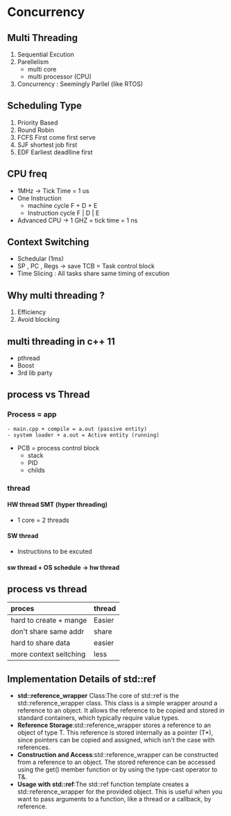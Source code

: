 # Concurrency 

## Multi Threading
1. Sequential Excution
2. Parellelism 
    - multi core
    - multi processor (CPU)
3. Concurrency : Seemingly Parllel (like RTOS)

## Scheduling Type
1. Priority Based
2. Round Robin
3. FCFS First come first serve
4. SJF shortest job first  
5. EDF Earliest deadlline first 


## CPU freq
- 1MHz -> Tick Time = 1 us
- One Instruction 
    - machine cycle F + D + E 
    - Instruction cycle F | D | E
- Advanced CPU -> 1 GHZ = tick time = 1 ns

## Context Switching
- Schedular (1ms)
- SP , PC , Regs -> save TCB = Task control block
- Time Slicing : All tasks share same timing of excution


## Why multi threading ?
1. Efficiency
2. Avoid blocking


## multi threading in c++ 11
- pthread
- Boost
- 3rd lib party

## process vs Thread
### Process = app 
    - main.cpp + compile = a.out (passive entity)
    - system loader + a.out = Active entity (running)

- PCB = process control block
    - stack 
    - PID
    - childs

### thread
#### HW thread SMT (hyper threading) 
- 1 core = 2 threads

#### SW thread  
- Instructions to be excuted

#### sw thread + OS schedule -> hw thread

## process vs thread
|      proces                 |      thread      |
|:--------------------------- |:----------------------|
| hard to create + mange      | Easier |
| don't share same addr       | share |
| hard to share data          | easier | 
| more context seitching      | less |


## Implementation Details of std::ref


- **std::reference_wrapper** Class:The core of std::ref is the std::reference_wrapper class. This class is a simple wrapper around a reference to an object. It allows the reference to be copied and stored in standard containers, which typically require value types.
- **Reference Storage**:std::reference_wrapper stores a reference to an object of type T. This reference is stored internally as a pointer (T*), since pointers can be copied and assigned, which isn't the case with references.
- **Construction and Access**:std::reference_wrapper can be constructed from a reference to an object. The stored reference can be accessed using the get() member function or by using the type-cast operator to T&.
- **Usage with std::ref**:The std::ref function template creates a std::reference_wrapper for the provided object. This is useful when you want to pass arguments to a function, like a thread or a callback, by reference.

